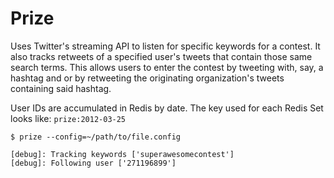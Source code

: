 # Prize

Uses Twitter's streaming API to listen for specific keywords for a contest. It also tracks retweets of a specified user's tweets that contain those same search terms. This allows users to enter the contest by tweeting with, say, a hashtag and or by retweeting the originating organization's tweets containing said hashtag.

User IDs are accumulated in Redis by date. The key used for each Redis Set looks like: `prize:2012-03-25`

    $ prize --config=~/path/to/file.config
  
    [debug]: Tracking keywords ['superawesomecontest']
    [debug]: Following user ['271196899']
